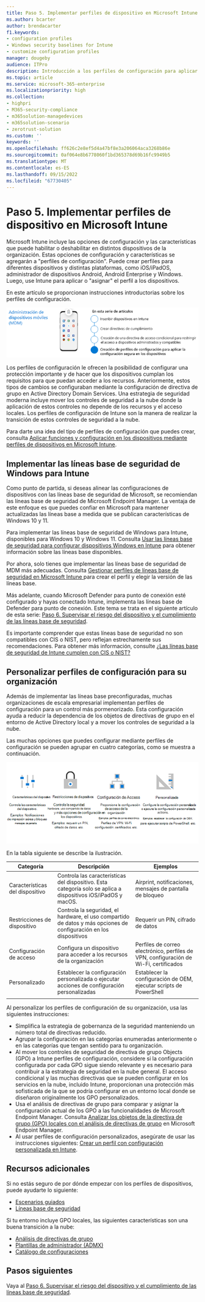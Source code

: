 ```yaml
---
title: Paso 5. Implementar perfiles de dispositivo en Microsoft Intune
ms.author: bcarter
author: brendacarter
f1.keywords:
- configuration profiles
- Windows security baselines for Intune
- customize configuration profiles
manager: dougeby
audience: ITPro
description: Introducción a los perfiles de configuración para aplicar una configuración segura en los dispositivos que usan Intune para realizar la transición de estos controles de seguridad a la nube.
ms.topic: article
ms.service: microsoft-365-enterprise
ms.localizationpriority: high
ms.collection:
- highpri
- M365-security-compliance
- m365solution-managedevices
- m365solution-scenario
- zerotrust-solution
ms.custom: ''
keywords: ''
ms.openlocfilehash: ff626c2e8ef5d4a47bf8e3a206064aca3268b86e
ms.sourcegitcommit: 0af064e8b6778060f1bd365378d69b16fc9949b5
ms.translationtype: MT
ms.contentlocale: es-ES
ms.lasthandoff: 09/15/2022
ms.locfileid: "67730405"
---
```

# <a name="step-5-deploy-device-profiles-in-microsoft-intune"></a>Paso 5. Implementar perfiles de dispositivo en Microsoft Intune

Microsoft Intune incluye las opciones de configuración y las características que puede habilitar o deshabilitar en distintos dispositivos de la organización. Estas opciones de configuración y características se agregarán a "perfiles de configuración". Puede crear perfiles para diferentes dispositivos y distintas plataformas, como iOS/iPadOS, administrador de dispositivos Android, Android Enterprise y Windows. Luego, use Intune para aplicar o "asignar" el perfil a los dispositivos.

En este artículo se proporcionan instrucciones introductorias sobre los perfiles de configuración. 


![Pasos para administrar dispositivos](../media/devices/intune-mdm-step-4.png#lightbox)

Los perfiles de configuración le ofrecen la posibilidad de configurar una protección importante y de hacer que los dispositivos cumplan los requisitos para que puedan acceder a los recursos. Anteriormente, estos tipos de cambios se configuraban mediante la configuración de directiva de grupo en Active Directory Domain Services. Una estrategia de seguridad moderna incluye mover los controles de seguridad a la nube donde la aplicación de estos controles no depende de los recursos y el acceso locales. Los perfiles de configuración de Intune son la manera de realizar la transición de estos controles de seguridad a la nube. 

Para darte una idea del tipo de perfiles de configuración que puedes crear, consulta [Aplicar funciones y configuración en los dispositivos mediante perfiles de dispositivos en Microsoft Intune](/mem/intune/configuration/device-profiles).

## <a name="deploy-windows-security-baselines-for-intune"></a>Implementar las líneas base de seguridad de Windows para Intune

Como punto de partida, si deseas alinear las configuraciones de dispositivos con las líneas base de seguridad de Microsoft, se recomiendan las líneas base de seguridad de Microsoft Endpoint Manager. La ventaja de este enfoque es que puedes confiar en Microsoft para mantener actualizadas las líneas base a medida que se publican características de Windows 10 y 11. 

Para implementar las líneas base de seguridad de Windows para Intune, disponibles para Windows 10 y Windows 11. Consulta [Usar las líneas base de seguridad para configurar dispositivos Windows en Intune](/mem/intune/protect/security-baselines) para obtener información sobre las líneas base disponibles.

Por ahora, solo tienes que implementar las líneas base de seguridad de MDM más adecuadas. Consulta [Gestionar perfiles de líneas base de seguridad en Microsoft Intune ](/mem/intune/protect/security-baselines-configure) para crear el perfil y elegir la versión de las líneas base.

Más adelante, cuando Microsoft Defender para punto de conexión esté configurado y hayas conectado Intune, implementa las líneas base de Defender para punto de conexión. Este tema se trata en el siguiente artículo de esta serie: [Paso 6. Supervisar el riesgo del dispositivo y el cumplimiento de las líneas base de seguridad](manage-devices-with-intune-monitor-risk.md).

Es importante comprender que estas líneas base de seguridad no son compatibles con CIS o NIST, pero reflejan estrechamente sus recomendaciones. Para obtener más información, consulte [¿Las líneas base de seguridad de Intune cumplen con CIS o NIST?](/mem/intune/protect/security-baselines#are-the-intune-security-baselines-cis-or-nist-compliant)

## <a name="customize-configuration-profiles-for-your-organization"></a>Personalizar perfiles de configuración para su organización

Además de implementar las líneas base preconfiguradas, muchas organizaciones de escala empresarial implementan perfiles de configuración para un control más pormenorizado. Esta configuración ayuda a reducir la dependencia de los objetos de directivas de grupo en el entorno de Active Directory local y a mover los controles de seguridad a la nube. 

Las muchas opciones que puedes configurar mediante perfiles de configuración se pueden agrupar en cuatro categorías, como se muestra a continuación.

![Categorías de perfil de dispositivos de Intune](../media/devices/intune-device-profile-categories.png#lightbox)

En la tabla siguiente se describe la ilustración.

|Categoría |Descripción |Ejemplos  |
|---------|---------|---------|
|Características del dispositivo     | Controla las características del dispositivo. Esta categoría solo se aplica a dispositivos iOS/iPadOS y macOS.        | Airprint, notificaciones, mensajes de pantalla de bloqueo        |
|Restricciones de dispositivo     | Controla la seguridad, el hardware, el uso compartido de datos y más opciones de configuración en los dispositivos        | Requerir un PIN, cifrado de datos        |
|Configuración de acceso     |  Configura un dispositivo para acceder a los recursos de la organización        | Perfiles de correo electrónico, perfiles de VPN, configuración de Wi-Fi, certificados        |
|Personalizado     | Establecer la configuración personalizada o ejecutar acciones de configuración personalizadas       | Establecer la configuración de OEM, ejecutar scripts de PowerShell        |
|    |         |         |

Al personalizar los perfiles de configuración de su organización, usa las siguientes instrucciones:
- Simplifica la estrategia de gobernanza de la seguridad manteniendo un número total de directivas reducido.
- Agrupar la configuración en las categorías enumeradas anteriormente o en las categorías que tengan sentido para tu organización.
- Al mover los controles de seguridad de directiva de grupo Objects (GPO) a Intune perfiles de configuración, considere si la configuración configurada por cada GPO sigue siendo relevante y es necesario para contribuir a la estrategia de seguridad en la nube general. El acceso condicional y las muchas directivas que se pueden configurar en los servicios en la nube, incluido Intune, proporcionan una protección más sofisticada de la que se podría configurar en un entorno local donde se diseñaron originalmente los GPO personalizados.
- Usa el análisis de directivas de grupo para comparar y asignar la configuración actual de los GPO a las funcionalidades de Microsoft Endpoint Manager. Consulta [Analizar los objetos de la directiva de grupo (GPO) locales con el análisis de directivas de grupo](/mem/intune/configuration/group-policy-analytics) en Microsoft Endpoint Manager.
- Al usar perfiles de configuración personalizados, asegúrate de usar las instrucciones siguientes: [Crear un perfil con configuración personalizada en Intune](/mem/intune/configuration/custom-settings-configure).

## <a name="additional-resources"></a>Recursos adicionales

Si no estás seguro de por dónde empezar con los perfiles de dispositivos, puede ayudarte lo siguiente:

- [Escenarios guiados](/mem/intune/fundamentals/guided-scenarios-overview) 
- [Líneas base de seguridad](/mem/intune/protect/security-baselines)

Si tu entorno incluye GPO locales, las siguientes características son una buena transición a la nube:

- [Análisis de directivas de grupo](/mem/intune/configuration/group-policy-analytics)
- [Plantillas de administrador (ADMX)](/mem/intune/configuration/administrative-templates-windows)
- [Catálogo de configuraciones](/mem/intune/configuration/settings-catalog)


## <a name="next-steps"></a>Pasos siguientes
Vaya al [Paso 6. Supervisar el riesgo del dispositivo y el cumplimiento de las líneas base de seguridad](manage-devices-with-intune-monitor-risk.md).
